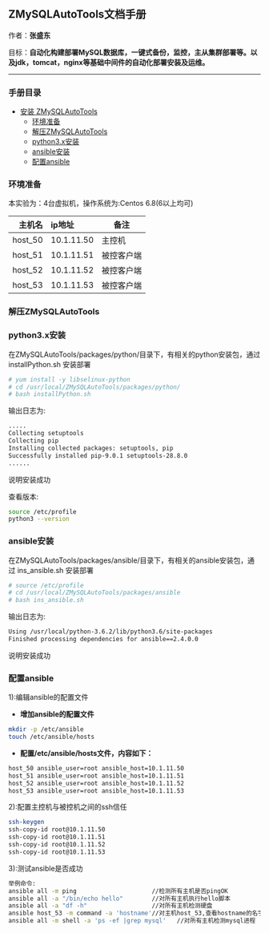 ## ZMySQLAutoTools文档手册 

作者：**张盛东**

目标：**自动化构建部署MySQL数据库，一键式备份，监控，主从集群部署等。以及jdk，tomcat，nginx等基础中间件的自动化部署安装及运维。**

---
### 手册目录
- [安装 ZMySQLAutoTools](#安装ZMySQLAutoTools)
  - [环境准备](#环境准备)
  - [解压ZMySQLAutoTools](#解压ZMySQLAutoTools)
  - [python3.x安装](#python3.x安装)
  - [ansible安装](#ansible安装)
  - [配置ansible](#配置ansible)

### 环境准备
本实验为：4台虚拟机，操作系统为:Centos 6.8(6以上均可)


   **主机名**     | **ip地址**         | **备注**   |
   ---------------:|:-------------------|--------------|
   host_50           | 10.1.11.50     |主控机    |
   host_51          | 10.1.11.51     |被控客户端   |
   host_52          |10.1.11.52               |被控客户端   |
   host_53          |10.1.11.53               |被控客户端   |

### 解压ZMySQLAutoTools

### python3.x安装
在ZMySQLAutoTools/packages/python/目录下，有相关的python安装包，通过 installPython.sh 安装部署
```bash
# yum install -y libselinux-python
# cd /usr/local/ZMySQLAutoTools/packages/python/
# bash installPython.sh
```

输出日志为:
```bash
.....
Collecting setuptools
Collecting pip
Installing collected packages: setuptools, pip
Successfully installed pip-9.0.1 setuptools-28.8.0
......
```
说明安装成功

查看版本:
```bash
source /etc/profile
python3 --version
```
### ansible安装
在ZMySQLAutoTools/packages/ansible/目录下，有相关的ansible安装包，通过 ins_ansible.sh 安装部署
```bash
# source /etc/profile
# cd /usr/local/ZMySQLAutoTools/packages/ansible
# bash ins_ansible.sh
```

输出日志为:
```bash
Using /usr/local/python-3.6.2/lib/python3.6/site-packages
Finished processing dependencies for ansible==2.4.0.0
```
说明安装成功

### 配置ansible
1):编辑ansible的配置文件
+ **增加ansible的配置文件**
```bash
mkdir -p /etc/ansible
touch /etc/ansible/hosts
```
+ **配置/etc/ansible/hosts文件，内容如下：**
```bash
host_50 ansible_user=root ansible_host=10.1.11.50
host_51 ansible_user=root ansible_host=10.1.11.51
host_52 ansible_user=root ansible_host=10.1.11.52
host_53 ansible_user=root ansible_host=10.1.11.53
```
2):配置主控机与被控机之间的ssh信任
```bash
ssh-keygen
ssh-copy-id root@10.1.11.50
ssh-copy-id root@10.1.11.51
ssh-copy-id root@10.1.11.52
ssh-copy-id root@10.1.11.53
```
3):测试ansible是否成功
```bash
举例命令:
ansible all -m ping                     //检测所有主机是否pingOK
ansible all -a "/bin/echo hello"        //对所有主机执行hello脚本
ansible all -a "df -h"                  //对所有主机检测硬盘
ansible host_53 -m command -a 'hostname'//对主机host_53,查看hostname的名字
ansible all -m shell -a 'ps -ef |grep mysql'   //对所有主机检测mysql进程
```

